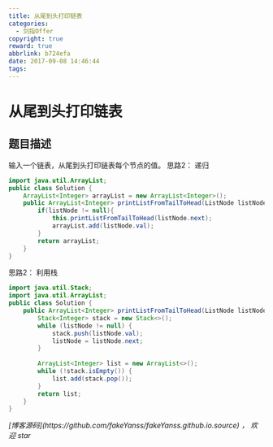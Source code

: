 ```yaml
---
title: 从尾到头打印链表
categories:
  - 剑指Offer
copyright: true
reward: true
abbrlink: b724efa
date: 2017-09-08 14:46:44
tags:
---
```


# 从尾到头打印链表
## 题目描述
输入一个链表，从尾到头打印链表每个节点的值。
思路2：
递归
```java
import java.util.ArrayList;
public class Solution {
    ArrayList<Integer> arrayList = new ArrayList<Integer>();
    public ArrayList<Integer> printListFromTailToHead(ListNode listNode) {
        if(listNode != null){
            this.printListFromTailToHead(listNode.next);
            arrayList.add(listNode.val);
        }
        return arrayList;
    }
}
```

思路2：
利用栈
```java
import java.util.Stack;
import java.util.ArrayList;
public class Solution {
    public ArrayList<Integer> printListFromTailToHead(ListNode listNode) {
        Stack<Integer> stack = new Stack<>();
        while (listNode != null) {
            stack.push(listNode.val);
            listNode = listNode.next;
        }
 
        ArrayList<Integer> list = new ArrayList<>();
        while (!stack.isEmpty()) {
            list.add(stack.pop());
        }
        return list;       
    }
}
```
<p id="div-border-top-green"><i>[博客源码](https://github.com/fakeYanss/fakeYanss.github.io.source) ， 欢迎 star</i></p>